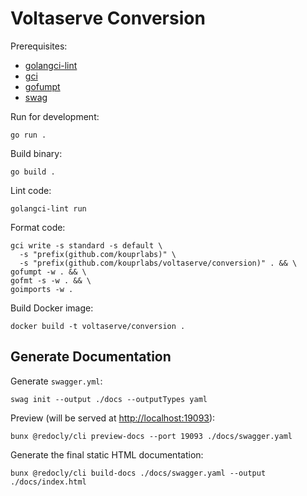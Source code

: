 # Voltaserve Conversion

Prerequisites:
- [golangci-lint](https://github.com/golangci/golangci-lint)
- [gci](https://github.com/daixiang0/gci)
- [gofumpt](https://github.com/mvdan/gofumpt)
- [swag](https://github.com/swaggo/swag)

Run for development:

```shell
go run .
```

Build binary:

```shell
go build .
```

Lint code:

```shell
golangci-lint run
```

Format code:

```shell
gci write -s standard -s default \
  -s "prefix(github.com/kouprlabs)" \
  -s "prefix(github.com/kouprlabs/voltaserve/conversion)" . && \
gofumpt -w . && \
gofmt -s -w . && \
goimports -w .
```

Build Docker image:

```shell
docker build -t voltaserve/conversion .
```

## Generate Documentation

Generate `swagger.yml`:

```shell
swag init --output ./docs --outputTypes yaml
```

Preview (will be served at [http://localhost:19093](http://localhost:19093)):

```shell
bunx @redocly/cli preview-docs --port 19093 ./docs/swagger.yaml
```

Generate the final static HTML documentation:

```shell
bunx @redocly/cli build-docs ./docs/swagger.yaml --output ./docs/index.html
```
